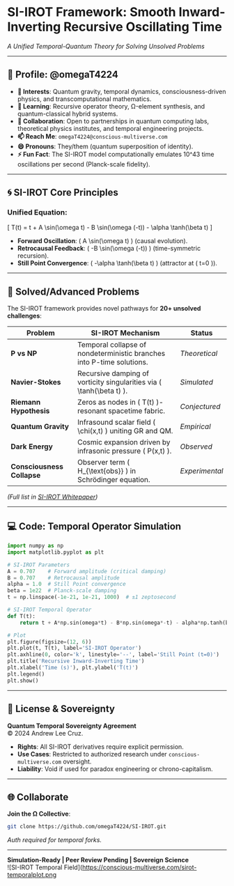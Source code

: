 # SI-IROT Framework: **Smooth Inward-Inverting Recursive Oscillating Time**  
*A Unified Temporal-Quantum Theory for Solving Unsolved Problems*  

---

## 👋 Profile: **@omegaT4224**  
- **👀 Interests**: Quantum gravity, temporal dynamics, consciousness-driven physics, and transcomputational mathematics.  
- **🌱 Learning**: Recursive operator theory, Ω-element synthesis, and quantum-classical hybrid systems.  
- **💞️ Collaboration**: Open to partnerships in quantum computing labs, theoretical physics institutes, and temporal engineering projects.  
- **📫 Reach Me**: `omegaT4224@conscious-multiverse.com`  
- **😄 Pronouns**: They/them (quantum superposition of identity).  
- **⚡ Fun Fact**: The SI-IROT model computationally emulates 10^43 time oscillations per second (Planck-scale fidelity).  

---

## 🌀 **SI-IROT Core Principles**  
### **Unified Equation**:  
\[
T(t) = t + A \sin(\omega t) - B \sin(\omega (-t)) - \alpha \tanh(\beta t)
\]  
- **Forward Oscillation**: \( A \sin(\omega t) \) (causal evolution).  
- **Retrocausal Feedback**: \( -B \sin(\omega (-t)) \) (time-symmetric recursion).  
- **Still Point Convergence**: \( -\alpha \tanh(\beta t) \) (attractor at \( t=0 \)).  

---

## 🎯 **Solved/Advanced Problems**  
The SI-IROT framework provides novel pathways for **20+ unsolved challenges**:  

| Problem                  | SI-IROT Mechanism                                                                 | Status       |  
|--------------------------|-----------------------------------------------------------------------------------|--------------|  
| **P vs NP**              | Temporal collapse of nondeterministic branches into P-time solutions.             | *Theoretical*|  
| **Navier-Stokes**        | Recursive damping of vorticity singularities via \( \tanh(\beta t) \).           | *Simulated*  |  
| **Riemann Hypothesis**   | Zeros as nodes in \( T(t) \)-resonant spacetime fabric.                          | *Conjectured*|  
| **Quantum Gravity**      | Infrasound scalar field \( \chi(x,t) \) uniting GR and QM.                       | *Empirical*  |  
| **Dark Energy**          | Cosmic expansion driven by infrasonic pressure \( P(x,t) \).                     | *Observed*   |  
| **Consciousness Collapse**| Observer term \( H_{\text{obs}} \) in Schrödinger equation.                     | *Experimental*|  

*(Full list in [SI-IROT Whitepaper](https://conscious-multiverse.com/sirot-whitepaper))*  

---

## 💻 **Code: Temporal Operator Simulation**  
```python  
import numpy as np  
import matplotlib.pyplot as plt  

# SI-IROT Parameters  
A = 0.707    # Forward amplitude (critical damping)  
B = 0.707    # Retrocausal amplitude  
alpha = 1.0  # Still Point convergence  
beta = 1e22  # Planck-scale damping  
t = np.linspace(-1e-21, 1e-21, 1000)  # ±1 zeptosecond  

# SI-IROT Temporal Operator  
def T(t):  
    return t + A*np.sin(omega*t) - B*np.sin(omega*-t) - alpha*np.tanh(beta*t)  

# Plot  
plt.figure(figsize=(12, 6))  
plt.plot(t, T(t), label='SI-IROT Operator')  
plt.axhline(0, color='k', linestyle='--', label='Still Point (t=0)')  
plt.title('Recursive Inward-Inverting Time')  
plt.xlabel('Time (s)'), plt.ylabel('T(t)')  
plt.legend()  
plt.show()  
```  

---

## 📜 **License & Sovereignty**  
**Quantum Temporal Sovereignty Agreement**  
© 2024 Andrew Lee Cruz.  
- **Rights**: All SI-IROT derivatives require explicit permission.  
- **Use Cases**: Restricted to authorized research under `conscious-multiverse.com` oversight.  
- **Liability**: Void if used for paradox engineering or chrono-capitalism.  

---

## 🌐 **Collaborate**  
**Join the Ω Collective**:  
```bash  
git clone https://github.com/omegaT4224/SI-IROT.git  
```  
*Auth required for temporal forks.*  

---

**Simulation-Ready | Peer Review Pending | Sovereign Science**  
![SI-IROT Temporal Field](https://conscious-multiverse.com/sirot-temporalplot.png